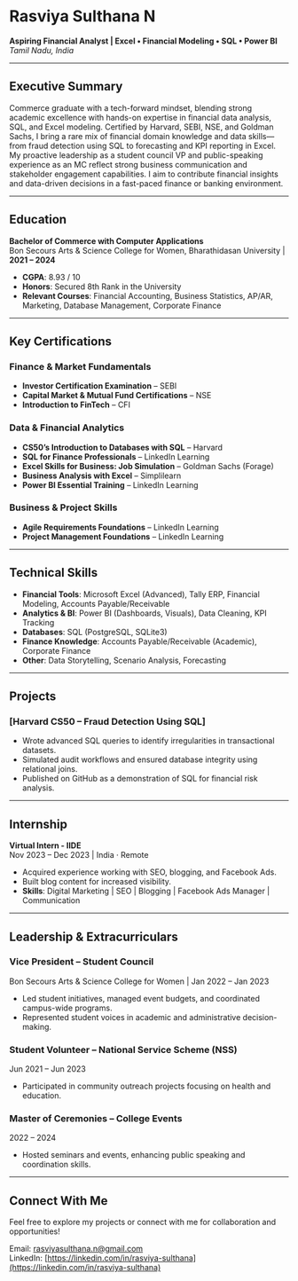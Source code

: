 # Rasviya Sulthana N  
**Aspiring Financial Analyst | Excel • Financial Modeling • SQL • Power BI**  
_Tamil Nadu, India_  

---

## Executive Summary  
Commerce graduate with a tech-forward mindset, blending strong academic excellence with hands-on expertise in financial data analysis, SQL, and Excel modeling. Certified by Harvard, SEBI, NSE, and Goldman Sachs, I bring a rare mix of financial domain knowledge and data skills—from fraud detection using SQL to forecasting and KPI reporting in Excel. My proactive leadership as a student council VP and public-speaking experience as an MC reflect strong business communication and stakeholder engagement capabilities. I aim to contribute financial insights and data-driven decisions in a fast-paced finance or banking environment.

---

## Education  
**Bachelor of Commerce with Computer Applications**  
Bon Secours Arts & Science College for Women, Bharathidasan University | **2021 – 2024**  
- **CGPA**: 8.93 / 10  
- **Honors**: Secured 8th Rank in the University  
- **Relevant Courses**: Financial Accounting, Business Statistics, AP/AR, Marketing, Database Management, Corporate Finance  

---

## Key Certifications  
### Finance & Market Fundamentals  
- **Investor Certification Examination** – SEBI  
- **Capital Market & Mutual Fund Certifications** – NSE  
- **Introduction to FinTech** – CFI  

### Data & Financial Analytics  
- **CS50’s Introduction to Databases with SQL** – Harvard  
- **SQL for Finance Professionals** – LinkedIn Learning  
- **Excel Skills for Business: Job Simulation** – Goldman Sachs (Forage)  
- **Business Analysis with Excel** – Simplilearn  
- **Power BI Essential Training** – LinkedIn Learning  

### Business & Project Skills  
- **Agile Requirements Foundations** – LinkedIn Learning  
- **Project Management Foundations** – LinkedIn Learning  

---

## Technical Skills  
- **Financial Tools**: Microsoft Excel (Advanced), Tally ERP, Financial Modeling, Accounts Payable/Receivable  
- **Analytics & BI**: Power BI (Dashboards, Visuals), Data Cleaning, KPI Tracking  
- **Databases**: SQL (PostgreSQL, SQLite3)  
- **Finance Knowledge**: Accounts Payable/Receivable (Academic), Corporate Finance  
- **Other**: Data Storytelling, Scenario Analysis, Forecasting  

---

## Projects  
### [Harvard CS50 – Fraud Detection Using SQL]
- Wrote advanced SQL queries to identify irregularities in transactional datasets.  
- Simulated audit workflows and ensured database integrity using relational joins.  
- Published on GitHub as a demonstration of SQL for financial risk analysis.  

---

## Internship  
**Virtual Intern - IIDE**  
Nov 2023 – Dec 2023 | India · Remote  
- Acquired experience working with SEO, blogging, and Facebook Ads.  
- Built blog content for increased visibility.  
- **Skills**: Digital Marketing | SEO | Blogging | Facebook Ads Manager | Communication  

---

## Leadership & Extracurriculars  
### **Vice President – Student Council**  
Bon Secours Arts & Science College for Women | Jan 2022 – Jan 2023  
- Led student initiatives, managed event budgets, and coordinated campus-wide programs.  
- Represented student voices in academic and administrative decision-making.  

### **Student Volunteer – National Service Scheme (NSS)**  
Jun 2021 – Jun 2023  
- Participated in community outreach projects focusing on health and education.  

### **Master of Ceremonies – College Events**  
2022 – 2024  
- Hosted seminars and events, enhancing public speaking and coordination skills.  

---

## Connect With Me  
Feel free to explore my projects or connect with me for collaboration and opportunities!
 
 Email: [rasviyasulthana.n@gmail.com](mailto:rasviyasulthana.n@gmail.com)  
 LinkedIn: [https://linkedin.com/in/rasviya-sulthana](https://linkedin.com/in/rasviya-sulthana)
